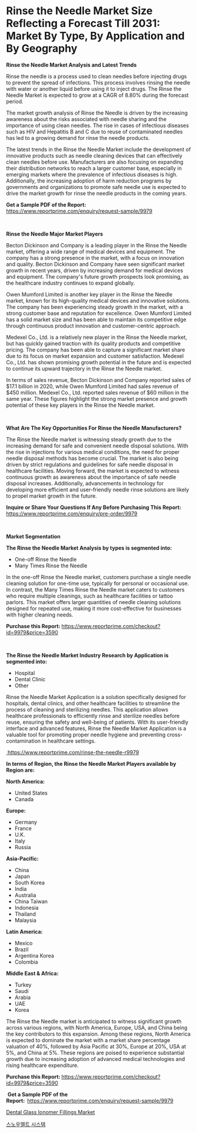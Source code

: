 <p><h1>Rinse the Needle Market Size Reflecting a Forecast Till 2031: Market By Type, By Application and By Geography</h1></p><p><strong>Rinse the Needle Market Analysis and Latest Trends</strong></p>
<p><p>Rinse the needle is a process used to clean needles before injecting drugs to prevent the spread of infections. This process involves rinsing the needle with water or another liquid before using it to inject drugs. The Rinse the Needle Market is expected to grow at a CAGR of 8.80% during the forecast period.</p><p>The market growth analysis of Rinse the Needle is driven by the increasing awareness about the risks associated with needle sharing and the importance of using clean needles. The rise in cases of infectious diseases such as HIV and Hepatitis B and C due to reuse of contaminated needles has led to a growing demand for rinse the needle products.</p><p>The latest trends in the Rinse the Needle Market include the development of innovative products such as needle cleaning devices that can effectively clean needles before use. Manufacturers are also focusing on expanding their distribution networks to reach a larger customer base, especially in emerging markets where the prevalence of infectious diseases is high. Additionally, the increasing adoption of harm reduction programs by governments and organizations to promote safe needle use is expected to drive the market growth for rinse the needle products in the coming years.</p></p>
<p><strong>Get a Sample PDF of the Report:&nbsp;</strong> <a href="https://www.reportprime.com/enquiry/request-sample/9979">https://www.reportprime.com/enquiry/request-sample/9979</a></p>
<p>&nbsp;</p>
<p><strong>Rinse the Needle Major Market Players</strong></p>
<p><p>Becton Dickinson and Company is a leading player in the Rinse the Needle market, offering a wide range of medical devices and equipment. The company has a strong presence in the market, with a focus on innovation and quality. Becton Dickinson and Company have seen significant market growth in recent years, driven by increasing demand for medical devices and equipment. The company's future growth prospects look promising, as the healthcare industry continues to expand globally.</p><p>Owen Mumford Limited is another key player in the Rinse the Needle market, known for its high-quality medical devices and innovative solutions. The company has been experiencing steady growth in the market, with a strong customer base and reputation for excellence. Owen Mumford Limited has a solid market size and has been able to maintain its competitive edge through continuous product innovation and customer-centric approach.</p><p>Medexel Co., Ltd. is a relatively new player in the Rinse the Needle market, but has quickly gained traction with its quality products and competitive pricing. The company has been able to capture a significant market share due to its focus on market expansion and customer satisfaction. Medexel Co., Ltd. has shown promising growth potential in the future and is expected to continue its upward trajectory in the Rinse the Needle market.</p><p>In terms of sales revenue, Becton Dickinson and Company reported sales of $17.1 billion in 2020, while Owen Mumford Limited had sales revenue of $450 million. Medexel Co., Ltd. reported sales revenue of $60 million in the same year. These figures highlight the strong market presence and growth potential of these key players in the Rinse the Needle market.</p></p>
<p>&nbsp;</p>
<p><strong>What Are The Key Opportunities For Rinse the Needle Manufacturers?</strong></p>
<p><p>The Rinse the Needle market is witnessing steady growth due to the increasing demand for safe and convenient needle disposal solutions. With the rise in injections for various medical conditions, the need for proper needle disposal methods has become crucial. The market is also being driven by strict regulations and guidelines for safe needle disposal in healthcare facilities. Moving forward, the market is expected to witness continuous growth as awareness about the importance of safe needle disposal increases. Additionally, advancements in technology for developing more efficient and user-friendly needle rinse solutions are likely to propel market growth in the future.</p></p>
<p><strong>Inquire or Share Your Questions If Any Before Purchasing This Report:</strong> <a href="https://www.reportprime.com/enquiry/pre-order/9979">https://www.reportprime.com/enquiry/pre-order/9979</a></p>
<p>&nbsp;</p>
<p><strong>Market Segmentation</strong></p>
<p><strong>The Rinse the Needle Market Analysis by types is segmented into:</strong></p>
<p><ul><li>One-off Rinse the Needle</li><li>Many Times Rinse the Needle</li></ul></p>
<p><p>In the one-off Rinse the Needle market, customers purchase a single needle cleaning solution for one-time use, typically for personal or occasional use. In contrast, the Many Times Rinse the Needle market caters to customers who require multiple cleanings, such as healthcare facilities or tattoo parlors. This market offers larger quantities of needle cleaning solutions designed for repeated use, making it more cost-effective for businesses with higher cleaning needs.</p></p>
<p><strong>Purchase this Report:&nbsp;</strong><a href="https://www.reportprime.com/checkout?id=9979&price=3590">https://www.reportprime.com/checkout?id=9979&price=3590</a></p>
<p>&nbsp;</p>
<p><strong>The Rinse the Needle Market Industry Research by Application is segmented into:</strong></p>
<p><ul><li>Hospital</li><li>Dental Clinic</li><li>Other</li></ul></p>
<p><p>Rinse the Needle Market Application is a solution specifically designed for hospitals, dental clinics, and other healthcare facilities to streamline the process of cleaning and sterilizing needles. This application allows healthcare professionals to efficiently rinse and sterilize needles before reuse, ensuring the safety and well-being of patients. With its user-friendly interface and advanced features, Rinse the Needle Market Application is a valuable tool for promoting proper needle hygiene and preventing cross-contamination in healthcare settings.</p></p>
<p><a href="https://www.reportprime.com/rinse-the-needle-r9979">&nbsp;https://www.reportprime.com/rinse-the-needle-r9979</a></p>
<p><strong>In terms of Region, the Rinse the Needle Market Players available by Region are:</strong></p>
<p>
    <p> <strong> North America: </strong>
        <ul>
            <li>United States</li>
            <li>Canada</li>
        </ul>
        </p> 
    <p> <strong> Europe: </strong>
        <ul>
            <li>Germany</li>
            <li>France</li>
            <li>U.K.</li>
            <li>Italy</li>
            <li>Russia</li>
        </ul>
        </p> 
    <p> <strong> Asia-Pacific: </strong>
        <ul>
            <li>China</li>
            <li>Japan</li>
            <li>South Korea</li>
            <li>India</li>
            <li>Australia</li>
            <li>China Taiwan</li>
            <li>Indonesia</li>
            <li>Thailand</li>
            <li>Malaysia</li>
        </ul>
        </p> 
    <p> <strong> Latin America: </strong>
        <ul>
            <li>Mexico</li>
            <li>Brazil</li>
            <li>Argentina Korea</li>
            <li>Colombia</li>
        </ul>
        </p> 
    <p> <strong> Middle East & Africa: </strong>
        <ul>
            <li>Turkey</li>
            <li>Saudi</li>
            <li>Arabia</li>
            <li>UAE</li>
            <li>Korea</li>
        </ul>
    </p>
    </p>
<p><p>The Rinse the Needle market is anticipated to witness significant growth across various regions, with North America, Europe, USA, and China being the key contributors to this expansion. Among these regions, North America is expected to dominate the market with a market share percentage valuation of 40%, followed by Asia Pacific at 30%, Europe at 20%, USA at 5%, and China at 5%. These regions are poised to experience substantial growth due to increasing adoption of advanced medical technologies and rising healthcare expenditure.</p></p>
<p><strong>Purchase this Report: </strong><a href="https://www.reportprime.com/checkout?id=9979&price=3590">https://www.reportprime.com/checkout?id=9979&price=3590</a></p>
<p>&nbsp;<strong>Get a Sample PDF of the Report:&nbsp;&nbsp;</strong><a href="https://www.reportprime.com/enquiry/request-sample/9979">https://www.reportprime.com/enquiry/request-sample/9979</a></p>
<p><strong></strong></p>
<p><p><a href="https://github.com/RichRobinson5/Market-Research-Report-List-4/blob/main/dental-glass-ionomer-fillings-market.md">Dental Glass Ionomer Fillings Market</a></p><p><a href="https://github.com/sougarounis/Market-Research-Report-List-3/blob/main/689991421611.md">스노우멜트 시스템</a></p></p>